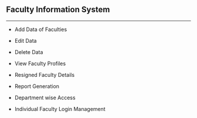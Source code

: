 <h2>Faculty Information System</h2>
<hr/>

- Add Data of Faculties
- Edit Data
- Delete Data

- View Faculty Profiles
- Resigned Faculty Details
- Report Generation
- Department wise Access
- Individual Faculty Login Management
